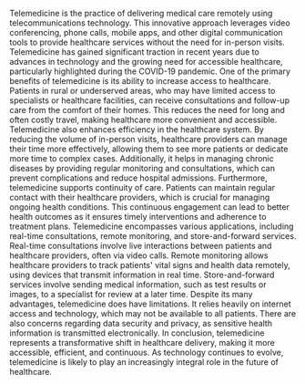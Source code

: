 Telemedicine is the practice of delivering medical care remotely using telecommunications technology. This innovative approach leverages video conferencing, phone calls, mobile apps, and other digital communication tools to provide healthcare services without the need for in-person visits. Telemedicine has gained significant traction in recent years due to advances in technology and the growing need for accessible healthcare, particularly highlighted during the COVID-19 pandemic.
One of the primary benefits of telemedicine is its ability to increase access to healthcare. Patients in rural or underserved areas, who may have limited access to specialists or healthcare facilities, can receive consultations and follow-up care from the comfort of their homes. This reduces the need for long and often costly travel, making healthcare more convenient and accessible.
Telemedicine also enhances efficiency in the healthcare system. By reducing the volume of in-person visits, healthcare providers can manage their time more effectively, allowing them to see more patients or dedicate more time to complex cases. Additionally, it helps in managing chronic diseases by providing regular monitoring and consultations, which can prevent complications and reduce hospital admissions.
Furthermore, telemedicine supports continuity of care. Patients can maintain regular contact with their healthcare providers, which is crucial for managing ongoing health conditions. This continuous engagement can lead to better health outcomes as it ensures timely interventions and adherence to treatment plans.
Telemedicine encompasses various applications, including real-time consultations, remote monitoring, and store-and-forward services. Real-time consultations involve live interactions between patients and healthcare providers, often via video calls. Remote monitoring allows healthcare providers to track patients' vital signs and health data remotely, using devices that transmit information in real time. Store-and-forward services involve sending medical information, such as test results or images, to a specialist for review at a later time.
Despite its many advantages, telemedicine does have limitations. It relies heavily on internet access and technology, which may not be available to all patients. There are also concerns regarding data security and privacy, as sensitive health information is transmitted electronically.
In conclusion, telemedicine represents a transformative shift in healthcare delivery, making it more accessible, efficient, and continuous. As technology continues to evolve, telemedicine is likely to play an increasingly integral role in the future of healthcare.



